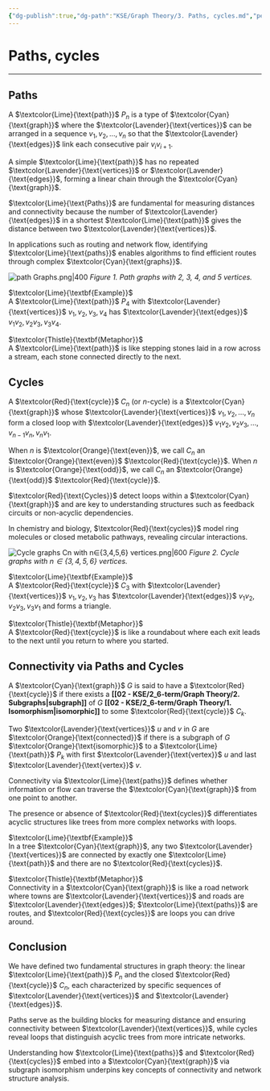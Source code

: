 ```yaml
---
{"dg-publish":true,"dg-path":"KSE/Graph Theory/3. Paths, cycles.md","permalink":"/kse/graph-theory/3-paths-cycles/","tags":["kse","math/graphs"],"created":"2025-05-19T10:35:28.944+03:00","updated":"2025-05-19T10:42:42.576+03:00"}
---
```



# Paths, cycles

---

## Paths

A $\textcolor{Lime}{\text{path}}$ $P_n$ is a type of $\textcolor{Cyan}{\text{graph}}$ where the $\textcolor{Lavender}{\text{vertices}}$ can be arranged in a sequence $v_1, v_2, \dots, v_n$ so that the $\textcolor{Lavender}{\text{edges}}$ link each consecutive pair $v_i v_{i+1}$.

A simple $\textcolor{Lime}{\text{path}}$ has no repeated $\textcolor{Lavender}{\text{vertices}}$ or $\textcolor{Lavender}{\text{edges}}$, forming a linear chain through the $\textcolor{Cyan}{\text{graph}}$.

$\textcolor{Lime}{\text{Paths}}$ are fundamental for measuring distances and connectivity because the number of $\textcolor{Lavender}{\text{edges}}$ in a shortest $\textcolor{Lime}{\text{path}}$ gives the distance between two $\textcolor{Lavender}{\text{vertices}}$.

In applications such as routing and network flow, identifying $\textcolor{Lime}{\text{paths}}$ enables algorithms to find efficient routes through complex $\textcolor{Cyan}{\text{graphs}}$.

![path Graphs.png|400](/img/user/assets/path%20Graphs.png)
_Figure 1. Path graphs with 2, 3, 4, and 5 vertices._

$\textcolor{Lime}{\textbf{Example}}$  
A $\textcolor{Lime}{\text{path}}$ $P_4$ with $\textcolor{Lavender}{\text{vertices}}$ $v_1, v_2, v_3, v_4$ has $\textcolor{Lavender}{\text{edges}}$ $v_1v_2, v_2v_3, v_3v_4$.

$\textcolor{Thistle}{\textbf{Metaphor}}$  
A $\textcolor{Lime}{\text{path}}$ is like stepping stones laid in a row across a stream, each stone connected directly to the next.

## Cycles

A $\textcolor{Red}{\text{cycle}}$ $C_n$ (or $n$-cycle) is a $\textcolor{Cyan}{\text{graph}}$ whose $\textcolor{Lavender}{\text{vertices}}$ $v_1, v_2, \dots, v_n$ form a closed loop with $\textcolor{Lavender}{\text{edges}}$ $v_1v_2, v_2v_3, \dots, v_{n-1}v_n, v_nv_1$.

When $n$ is $\textcolor{Orange}{\text{even}}$, we call $C_n$ an $\textcolor{Orange}{\text{even}}$ $\textcolor{Red}{\text{cycle}}$. When $n$ is $\textcolor{Orange}{\text{odd}}$, we call $C_n$ an $\textcolor{Orange}{\text{odd}}$ $\textcolor{Red}{\text{cycle}}$.

$\textcolor{Red}{\text{Cycles}}$ detect loops within a $\textcolor{Cyan}{\text{graph}}$ and are key to understanding structures such as feedback circuits or non-acyclic dependencies.

In chemistry and biology, $\textcolor{Red}{\text{cycles}}$ model ring molecules or closed metabolic pathways, revealing circular interactions.

![Cycle graphs Cn with n∈{3,4,5,6} vertices.png|600](/img/user/assets/Cycle%20graphs%20Cn%20with%20n%E2%88%88%7B3,4,5,6%7D%20vertices.png)
_Figure 2. Cycle graphs with $n\in\{3,4,5,6\}$ vertices._

$\textcolor{Lime}{\textbf{Example}}$  
A $\textcolor{Red}{\text{cycle}}$ $C_3$ with $\textcolor{Lavender}{\text{vertices}}$ $v_1, v_2, v_3$ has $\textcolor{Lavender}{\text{edges}}$ $v_1v_2, v_2v_3, v_3v_1$ and forms a triangle.

$\textcolor{Thistle}{\textbf{Metaphor}}$  
A $\textcolor{Red}{\text{cycle}}$ is like a roundabout where each exit leads to the next until you return to where you started.

## Connectivity via Paths and Cycles

A $\textcolor{Cyan}{\text{graph}}$ $G$ is said to have a $\textcolor{Red}{\text{cycle}}$ if there exists a **[[02 - KSE/2_6-term/Graph Theory/2. Subgraphs\|subgraph]]** of $G$ **[[02 - KSE/2_6-term/Graph Theory/1. Isomorphism\|isomorphic]]** to some $\textcolor{Red}{\text{cycle}}$ $C_k$.

Two $\textcolor{Lavender}{\text{vertices}}$ $u$ and $v$ in $G$ are $\textcolor{Orange}{\text{connected}}$ if there is a subgraph of $G$ $\textcolor{Orange}{\text{isomorphic}}$ to a $\textcolor{Lime}{\text{path}}$ $P_k$ with first $\textcolor{Lavender}{\text{vertex}}$ $u$ and last $\textcolor{Lavender}{\text{vertex}}$ $v$.

Connectivity via $\textcolor{Lime}{\text{paths}}$ defines whether information or flow can traverse the $\textcolor{Cyan}{\text{graph}}$ from one point to another.

The presence or absence of $\textcolor{Red}{\text{cycles}}$ differentiates acyclic structures like trees from more complex networks with loops.

$\textcolor{Lime}{\textbf{Example}}$  
In a tree $\textcolor{Cyan}{\text{graph}}$, any two $\textcolor{Lavender}{\text{vertices}}$ are connected by exactly one $\textcolor{Lime}{\text{path}}$ and there are no $\textcolor{Red}{\text{cycles}}$.

$\textcolor{Thistle}{\textbf{Metaphor}}$  
Connectivity in a $\textcolor{Cyan}{\text{graph}}$ is like a road network where towns are $\textcolor{Lavender}{\text{vertices}}$ and roads are $\textcolor{Lavender}{\text{edges}}$; $\textcolor{Lime}{\text{paths}}$ are routes, and $\textcolor{Red}{\text{cycles}}$ are loops you can drive around.

## Conclusion

We have defined two fundamental structures in graph theory: the linear $\textcolor{Lime}{\text{path}}$ $P_n$ and the closed $\textcolor{Red}{\text{cycle}}$ $C_n$, each characterized by specific sequences of $\textcolor{Lavender}{\text{vertices}}$ and $\textcolor{Lavender}{\text{edges}}$.

Paths serve as the building blocks for measuring distance and ensuring connectivity between $\textcolor{Lavender}{\text{vertices}}$, while cycles reveal loops that distinguish acyclic trees from more intricate networks.

Understanding how $\textcolor{Lime}{\text{paths}}$ and $\textcolor{Red}{\text{cycles}}$ embed into a $\textcolor{Cyan}{\text{graph}}$ via subgraph isomorphism underpins key concepts of connectivity and network structure analysis.
